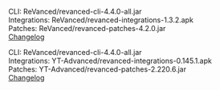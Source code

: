 CLI: ReVanced/revanced-cli-4.4.0-all.jar  
Integrations: ReVanced/revanced-integrations-1.3.2.apk  
Patches: ReVanced/revanced-patches-4.2.0.jar  
[Changelog](https://github.com/revanced/revanced-patches/releases/tag/v4.2.0)




CLI: ReVanced/revanced-cli-4.4.0-all.jar  
Integrations: YT-Advanced/revanced-integrations-0.145.1.apk  
Patches: YT-Advanced/revanced-patches-2.220.6.jar  
[Changelog](https://github.com/YT-Advanced/ReX-patches/releases/tag/v2.220.6)

